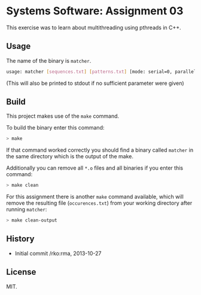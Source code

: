 Systems Software: Assignment 03
===============================

This exercise was to learn about multithreading using pthreads in C++.


Usage
-----

The name of the binary is `matcher`.

```sh
usage: matcher [sequences.txt] [patterns.txt] [mode: serial=0, parallel=1] [nrOfThreads]
```

(This will also be printed to stdout if no sufficient parameter were given)


Build
-----

This project makes use of the `make` command.

To build the binary enter this command:

```sh
> make
```

If that command worked correctly you should find a binary called `matcher` in the same directory which is the output of the make.

Additionally you can remove all `*.o` files and all binaries if you enter this command:

```sh
> make clean
```

For this assignment there is another `make` command available, which will remove the resulting file (`occurences.txt`) from your working directory after running `matcher`:

```sh
> make clean-output
```


History
-------

* Initial commit /rko:rma, 2013-10-27


License
-------

MIT.
